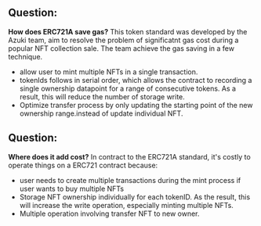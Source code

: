 ## Question:
**How does ERC721A save gas?**
This token standard was developed by the Azuki team, aim to resolve the problem of significatnt gas cost during a popular NFT collection sale. The team achieve the gas saving in a few technique.

- allow user to mint multiple NFTs in a single transaction. 
- tokenIds follows in serial order, which allows the contract to recording a single ownership datapoint for a range of consecutive tokens. As a result, this will reduce the number of storage write. 
- Optimize transfer process by only updating the starting point of the new ownership range.instead of update individual NFT.


## Question:
**Where does it add cost?**
In contract to the ERC721A standard, it's costly to operate things on a ERC721 contract because: 
- user needs to create multiple transactions during the mint process if user wants to buy multiple NFTs
- Storage NFT ownership individually for each tokenID. As the result, this will increase the write operation, especially minting multiple NFTs.
- Multiple operation involving transfer NFT to new owner. 
